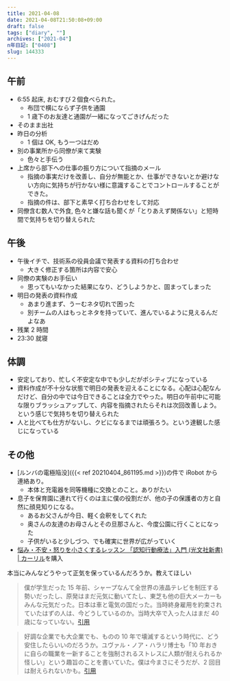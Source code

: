 ```yaml
---
title: 2021-04-08
date: 2021-04-08T21:50:08+09:00
draft: false
tags: ["diary", ""]
archives: ["2021-04"]
n年日記: ["0408"]
slug: 144333
---
```


## 午前

- 6:55 起床, おむすび２個食べられた。
  - 布団で横にならず子供を通園
  - 1 歳下のお友達と通園が一緒になってごきげんだった
- そのまま出社
- 昨日の分析
  - 1 個は OK, もう一つはだめ
- 別の事業所から同僚が来て実験
  - 色々と手伝う
- 上席から部下への仕事の振り方について指摘のメール
  - 指摘の事実だけを改善し、自分が無能とか、仕事ができないとか避けない方向に気持ちが行かない様に意識することでコントロールすることができた。
  - 指摘の件は、部下と素早く打ち合わせをして対応
- 同僚含む数人で外食, 色々と嫌な話も聞くが「とりあえず関係ない」と短時間で気持ちを切り替えられた

## 午後

- 午後イチで、技術系の役員会議で発表する資料の打ち合わせ
  - 大きく修正する箇所は内容で安心
- 同僚の実験のお手伝い
  - 思ってもいなかった結果になり、どうしようかと、固まってしまった
- 明日の発表の資料作成
  - あまり進まず、うーむネタ切れで困った
  - 別チームの人はもっとネタを持っていて、進んでいるように見えるんだよなあ
- 残業 2 時間
- 23:30 就寝

## 体調

- 安定しており、忙しく不安定な中でも少しだがポシティブになっている
- 資料作成が不十分な状態で明日の発表を迎えることになる。心配は心配なんだけど、自分の中では今日できることは全力でやった。明日の午前中に可能な限りブラッシュアップして、内容を指摘されたらそれは次回改善しよう。という感じで気持ちを切り替えられた
- 人と比べても仕方がないし、クビになるまでは頑張ろう。という達観した感じになっている

## その他

- [ルンバの電極陥没]({{< ref 20210404_861195.md >}})の件で iRobot から連絡あり。
  - 本体と充電器を同等機種に交換とのこと。ありがたい
- 息子を保育園に連れて行くのは主に僕の役割だが、他の子の保護者の方と自然に顔見知りになる。
  - あるお父さんが今日、軽く会釈をしてくれた
  - 奥さんの友達のお母さんとその旦那さんと、今度公園に行くことになった
  - 子供がいると少しづつ、でも確実に世界が広がっていく
- [悩み・不安・怒りを小さくするレッスン 「認知行動療法」入門 (光文社新書) | カーリル](https://calil.jp/book/4334039588)を購入

本当にみんなどうやって正気を保っているんだろうか。教えてほしい

> 僕が学生だった 15 年前、シャープなんて全世界の液晶テレビを制圧する勢いだったし、原発はまだ元気に動いてたし、東芝も他の巨大メーカーもみんな元気だった。日本は車と電気の国だった。当時終身雇用を約束されていたはずの人は、今どうしているのか。当時大卒で入った人はまだ 40 歳になっていない。[引用](https://twitter.com/mokonuco/status/1379970107569438720)

> 好調な企業でも大企業でも、ものの 10 年で壊滅するという時代に、どう安住したらいいのだろうか。ユヴァル・ノア・ハラリ博士も「10 年おきに自らの職業を一新することを強制されるストレスに人類が耐えられるか怪しい」という趣旨のことを書いていた。僕は今まさにそうだが、2 回目は耐えられないかも。[引用](https://twitter.com/mokonuco/status/1379970107569438720)
